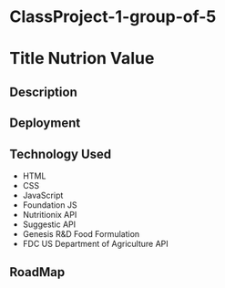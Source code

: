 # ClassProject-1-group-of-5

# Title Nutrion Value

## Description

<!-- Title Bar  
// - Title box Jumbotron 
// - search function
// drop donw menu with searchable functions of specific items
//    - Meat - commonly used item in recipe
//    - Fruits/Veggies - commonly used item in recipe
//    - Serving Size
//    - Ingredients list
//          - query to recipe site
// 

// - description of how the site works (about me)
// - what information does the site display

//     - pulls up previous searches
//     - pulls up common popular foods

//     - weight
//     - lipids (fats)
//     - protein
//     - carbohydrates
//           - fiber
//     - total caloric value

    -->

## Deployment

## Technology Used

- HTML
- CSS
- JavaScript
- Foundation JS
- Nutritionix API
- Suggestic API
- Genesis R&D Food Formulation
- FDC US Department of Agriculture API

## RoadMap
